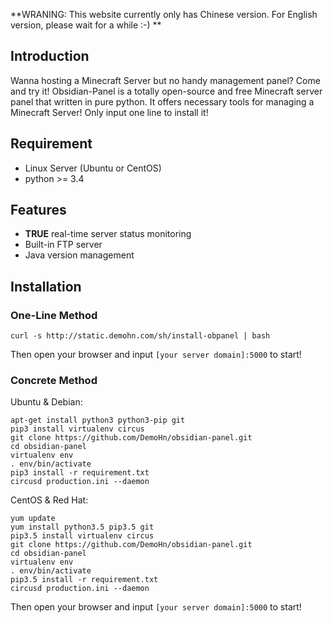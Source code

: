 **WRANING: This website currently only has Chinese version. For English version, please wait for a while :-) **

## Introduction
Wanna hosting a Minecraft Server but no handy management panel?
Come and try it!
Obsidian-Panel is a totally open-source and free Minecraft server panel that written in pure python.  It offers necessary tools for managing a Minecraft Server!
Only input one line to install it!

## Requirement
- Linux Server (Ubuntu or CentOS)
- python >= 3.4

## Features
- **TRUE** real-time server status monitoring
- Built-in FTP server
- Java version management

## Installation

### One-Line Method
```
curl -s http://static.demohn.com/sh/install-obpanel | bash
```

Then open your browser and input `[your server domain]:5000` to start!

### Concrete Method

Ubuntu & Debian:

```
apt-get install python3 python3-pip git
pip3 install virtualenv circus
git clone https://github.com/DemoHn/obsidian-panel.git
cd obsidian-panel
virtualenv env
. env/bin/activate
pip3 install -r requirement.txt
circusd production.ini --daemon
```

CentOS & Red Hat:

```
yum update
yum install python3.5 pip3.5 git
pip3.5 install virtualenv circus
git clone https://github.com/DemoHn/obsidian-panel.git
cd obsidian-panel
virtualenv env
. env/bin/activate
pip3.5 install -r requirement.txt
circusd production.ini --daemon
```

Then open your browser and input `[your server domain]:5000` to start!
